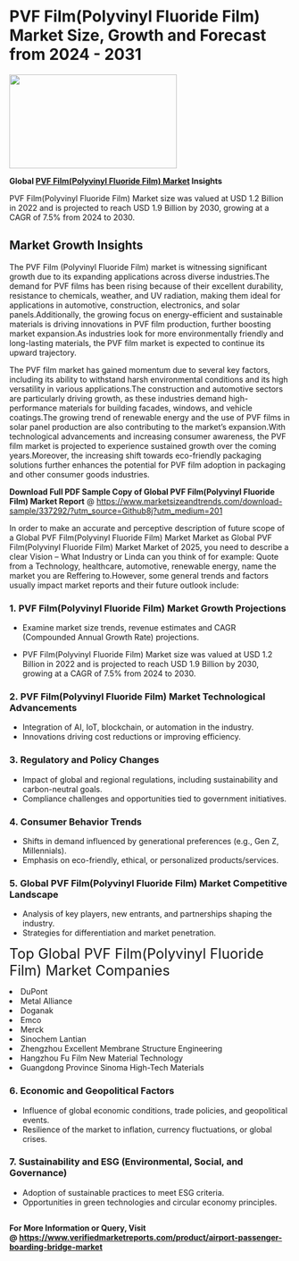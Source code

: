 <H1>PVF Film(Polyvinyl Fluoride Film) Market Size, Growth and Forecast from 2024 - 2031</H1><img class="aligncenter size-medium wp-image-584254" src="https://thirdeyenews.in/wp-content/uploads/2024/09/Global-Market-Research-300x168.jpeg" alt="" width="300" height="168" /><p><strong>Global&nbsp;<a href="https://www.marketsizeandtrends.com/download-sample/337292/?utm_source=Github8j?utm_medium=201">PVF Film(Polyvinyl Fluoride Film) Market</a> Insights</strong></p><p>PVF Film(Polyvinyl Fluoride Film) Market size was valued at USD 1.2 Billion in 2022 and is projected to reach USD 1.9 Billion by 2030, growing at a CAGR of 7.5% from 2024 to 2030.</p><p><h2>Market Growth Insights</h2> <p>The PVF Film (Polyvinyl Fluoride Film) market is witnessing significant growth due to its expanding applications across diverse industries.The demand for PVF films has been rising because of their excellent durability, resistance to chemicals, weather, and UV radiation, making them ideal for applications in automotive, construction, electronics, and solar panels.Additionally, the growing focus on energy-efficient and sustainable materials is driving innovations in PVF film production, further boosting market expansion.As industries look for more environmentally friendly and long-lasting materials, the PVF film market is expected to continue its upward trajectory.</p> <p>The PVF film market has gained momentum due to several key factors, including its ability to withstand harsh environmental conditions and its high versatility in various applications.The construction and automotive sectors are particularly driving growth, as these industries demand high-performance materials for building facades, windows, and vehicle coatings.The growing trend of renewable energy and the use of PVF films in solar panel production are also contributing to the market’s expansion.With technological advancements and increasing consumer awareness, the PVF film market is projected to experience sustained growth over the coming years.Moreover, the increasing shift towards eco-friendly packaging solutions further enhances the potential for PVF film adoption in packaging and other consumer goods industries.</p> <p><span class=""><strong>Download Full PDF Sample Copy of Global PVF Film(Polyvinyl Fluoride Film) Market Report</strong> @ <a href="https://www.marketsizeandtrends.com/download-sample/337292/?utm_source=Github8j?utm_medium=201" target="_blank">https://www.marketsizeandtrends.com/download-sample/337292/?utm_source=Github8j?utm_medium=201</a></span></p><p>In order to make an accurate and perceptive description of future scope of a Global&nbsp;PVF Film(Polyvinyl Fluoride Film) Market Market as Global&nbsp;PVF Film(Polyvinyl Fluoride Film) Market Market of 2025, you need to describe a clear Vision &ndash; What Industry or Linda can you think of for example: Quote from a Technology, healthcare, automotive, renewable energy, name the market you are Reffering to.However, some general trends and factors usually impact market reports and their future outlook include:</p><h3>1.&nbsp;<strong>PVF Film(Polyvinyl Fluoride Film) Market Growth Projections</strong></h3><ul><li>Examine market size trends, revenue estimates and CAGR (Compounded Annual Growth Rate) projections.</li><li><p>PVF Film(Polyvinyl Fluoride Film) Market size was valued at USD 1.2 Billion in 2022 and is projected to reach USD 1.9 Billion by 2030, growing at a CAGR of 7.5% from 2024 to 2030.</p></li></ul><h3>2.&nbsp;<strong>PVF Film(Polyvinyl Fluoride Film) Market Technological Advancements</strong></h3><ul><li>Integration of AI, IoT, blockchain, or automation in the industry.</li><li>Innovations driving cost reductions or improving efficiency.</li></ul><h3>3.&nbsp;<strong>Regulatory and Policy Changes</strong></h3><ul><li>Impact of global and regional regulations, including sustainability and carbon-neutral goals.</li><li>Compliance challenges and opportunities tied to government initiatives.</li></ul><h3>4.&nbsp;<strong>Consumer Behavior Trends</strong></h3><ul><li>Shifts in demand influenced by generational preferences (e.g., Gen Z, Millennials).</li><li>Emphasis on eco-friendly, ethical, or personalized products/services.</li></ul><h3>5.&nbsp;<strong>Global PVF Film(Polyvinyl Fluoride Film) Market Competitive Landscape</strong></h3><ul><li>Analysis of key players, new entrants, and partnerships shaping the industry.</li><li>Strategies for differentiation and market penetration.</li></ul><p data-pm-slice="1 1 []"><span style="color: inherit; font-family: inherit; font-size: 25px;">Top Global PVF Film(Polyvinyl Fluoride Film) Market Companies</span></p><div class="" data-test-id=""><p><li>DuPont</li><li> Metal Alliance</li><li> Doganak</li><li> Emco</li><li> Merck</li><li> Sinochem Lantian</li><li> Zhengzhou Excellent Membrane Structure Engineering</li><li> Hangzhou Fu Film New Material Technology</li><li> Guangdong Province Sinoma High-Tech Materials</li></p></div><h3>6.&nbsp;<strong>Economic and Geopolitical Factors</strong></h3><ul><li>Influence of global economic conditions, trade policies, and geopolitical events.</li><li>Resilience of the market to inflation, currency fluctuations, or global crises.</li></ul><h3>7.&nbsp;<strong>Sustainability and ESG (Environmental, Social, and Governance)</strong></h3><ul><li>Adoption of sustainable practices to meet ESG criteria.</li><li>Opportunities in green technologies and circular economy principles.</li></ul><h2><strong style="font-size: 14px;">For More Information or Query, Visit @&nbsp;</strong><a style="background-color: #ffffff; font-size: 14px;" href="https://www.marketsizeandtrends.com/report/pvf-film-polyvinyl-fluoride-film-market/" target="_blank">https://www.verifiedmarketreports.com/product/airport-passenger-boarding-bridge-market</a></h2>